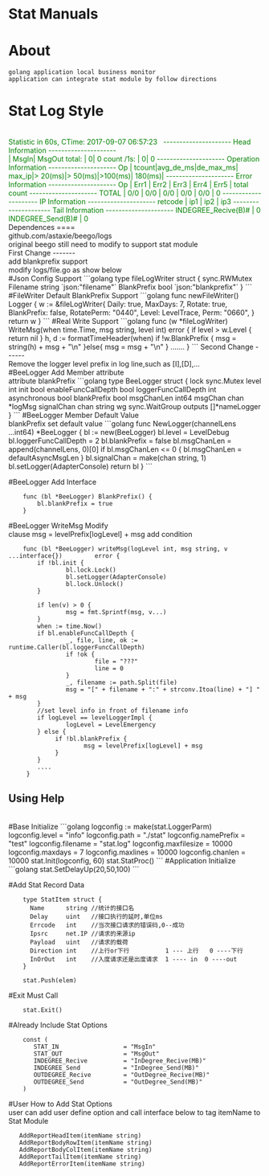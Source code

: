 # Stat Manuals
About
====
	golang application local business monitor
	application can integrate stat module by follow directions
Stat Log Style
====
<br>
		<font color=Green>
		Statistic in 60s,  CTime: 2017-09-07 06:57:23
  		---------------------
   		Head Information
   		---------------------
		<br>
         	                  |    MsgIn|   MsgOut 
   		total:            |        0|        0
   		count /1s:        |        0|        0
   		---------------------
   		Operation Information
   		---------------------
   		Op                |  tcount|avg_de_ms|de_max_ms| max_ip|> 20(ms)|>   50(ms)|>100(ms)| 180(ms)|
   		---------------------
   		Error Information
   		---------------------
   		Op                | Err1        | Err2        | Err3        | Err4        |    Err5        | total count
   		---------------------
   		TOTAL             | 0/0         | 0/0         | 0/0         | 0/0         | 0/0         | 0
   		---------------------
   		IP Information
   		---------------------
   		retcode           | ip1               | ip2               | ip3
   		---------------------
   		Tail Information
   		---------------------
   		INDEGREE_Recive(B)#   |        0
   		INDEGREE_Send(B)#     |        0
		</font>
	<br>
Dependences
====
  <br>
  github.com/astaxie/beego/logs
  <br>
  original beego  still need to modify to support stat module
  <br>
First Change
-------
   <br>
   add blankprefix support
   <br>
   modify logs/file.go as show below
   <br>
#Json Config Support
```golang
    type fileLogWriter struct {
        sync.RWMutex
        Filename   string `json:"filename"`
        BlankPrefix      bool `json:"blankprefix"`
    }
```
#FileWriter Default BlankPrefix Support
```golang
    func newFileWriter() Logger {
        w := &fileLogWriter{
                Daily:      true,
                MaxDays:    7,
                Rotate:     true,
                BlankPrefix: false,
                RotatePerm: "0440",
                Level:      LevelTrace,
                Perm:       "0660",
        }
        return w
    }
```
#Real Write Support
```golang
       func (w *fileLogWriter) WriteMsg(when time.Time, msg string, level int)             error {
             if level > w.Level {
                return nil
            }
            h, d := formatTimeHeader(when)
           if !w.BlankPrefix {
             msg = string(h) + msg + "\n"
           }else{
             msg = msg + "\n"
           }
           .......
       }
```
Second Change
------
   <br>
   Remove the logger level prefix in log line,such as [I],[D],...
   <br>
#BeeLogger Add Member attribute
   <br>
   attribute blankPrefix
```golang
    type BeeLogger struct {
        lock                sync.Mutex
        level               int
        init                bool
        enableFuncCallDepth bool
        loggerFuncCallDepth int
        asynchronous        bool
        blankPrefix         bool
        msgChanLen          int64
        msgChan             chan *logMsg
        signalChan          chan string
        wg                  sync.WaitGroup
        outputs             []*nameLogger
    }
```
#BeeLogger Member Default Value
   <br>
   blankPrefix set default value
```golang
    func NewLogger(channelLens ...int64) *BeeLogger {
         bl := new(BeeLogger)
         bl.level = LevelDebug
         bl.loggerFuncCallDepth = 2
        bl.blankPrefix = false
        bl.msgChanLen = append(channelLens, 0)[0]
        if bl.msgChanLen <= 0 {
                bl.msgChanLen = defaultAsyncMsgLen
        }
        bl.signalChan = make(chan string, 1)
        bl.setLogger(AdapterConsole)
        return bl
    }
```


#BeeLogger Add Interface
```golang
    func (bl *BeeLogger) BlankPrefix() {
        bl.blankPrefix = true
    }
```
#BeeLogger WriteMsg Modify
   <br>
   clause msg = levelPrefix[logLevel] + msg add condition
```golang
    func (bl *BeeLogger) writeMsg(logLevel int, msg string, v ...interface{})         error {
        if !bl.init {
                bl.lock.Lock()
                bl.setLogger(AdapterConsole)
                bl.lock.Unlock()
        }

        if len(v) > 0 {
                msg = fmt.Sprintf(msg, v...)
        }
        when := time.Now()
        if bl.enableFuncCallDepth {
                _, file, line, ok := runtime.Caller(bl.loggerFuncCallDepth)
                if !ok {
                        file = "???"
                        line = 0
                }
                _, filename := path.Split(file)
                msg = "[" + filename + ":" + strconv.Itoa(line) + "] " + msg
        }
        //set level info in front of filename info
        if logLevel == levelLoggerImpl {
                logLevel = LevelEmergency
        } else {
             if !bl.blankPrefix {
                     msg = levelPrefix[logLevel] + msg
             }
        }
        ....
     }
```



Using Help
-----
<br>
#Base Initialize
```golang
	logconfig := make(stat.LoggerParm)
	logconfig.level = "info"
	logconfig.path = "./stat"
	logconfig.namePrefix = "test"
	logconfig.filename = "stat.log"
	logconfig.maxfilesize = 10000
	logconfig.maxdays = 7
	logconfig.maxlines = 10000
	logconfig.chanlen = 10000
	stat.Init(logconfig, 60)
	stat.StatProc()
```
#Application Initialize
```golang
    stat.SetDelayUp(20,50,100)
```

#Add Stat Record Data
```golang
    type StatItem struct {
	  Name      string //统计的接口名
	  Delay     uint   //接口执行的延时,单位ms
	  Errcode   int    //当次接口请求的错误码,0--成功
	  Ipsrc     net.IP //请求的来源ip
	  Payload   uint   //请求的载荷
	  Direction int    //上行or下行          1 --- 上行   0 ----下行
	  InOrOut   int    //入度请求还是出度请求  1 ---- in  0 ----out
    }

    stat.Push(elem)
```
#Exit Must Call
```golang
    stat.Exit()
```    
#Already Include Stat Options
```golang
    const (
       STAT_IN			        = "MsgIn"
       STAT_OUT				    = "MsgOut"
       INDEGREE_Recive 		    = "InDegree_Recive(MB)"
       INDEGREE_Send			= "InDegree_Send(MB)"
       OUTDEGREE_Recive 		= "OutDegree_Recive(MB)"
       OUTDEGREE_Send			= "OutDegree_Send(MB)"
    )
```
#User How to Add Stat Options
   <br>
   user can add user define option and call interface below to tag itemName to Stat Module
 ```golang
	AddReportHeadItem(itemName string)
	AddReportBodyRowItem(itemName string)
	AddReportBodyColItem(itemName string)
	AddReportTailItem(itemName string)
	AddReportErrorItem(itemName string)
```

